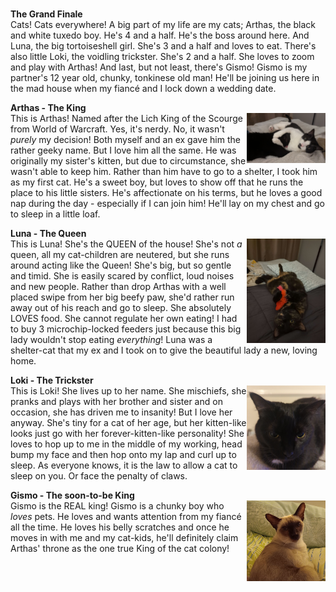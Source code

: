 <p>
<br />
<strong>The Grand Finale</strong>
<br />
Cats! Cats everywhere! A big part of my life are my cats; Arthas, the black and white tuxedo boy. He's 4 and a half. He's the boss around here. And Luna, the big tortoiseshell girl. She's 3 and a half and loves to eat. There's also little Loki, the voidling trickster. She's 2 and a half. She loves to zoom and play with Arthas! And last, but not least, there's Gismo! Gismo is my partner's 12 year old, chunky, tonkinese old man! He'll be joining us here in the mad house when my fiancé and I lock down a wedding date.
</p>
<p>
<strong>Arthas - The King</strong>
<br />
<img src="/assets/img/arthas_loki_playing.jpg" class="img-fluid z-depth-1 rounded-circle" width="25%" height="auto" alt="Arthas the King!" align="right" loading="eager" onerror="this.onerror=null; $('.responsive-img-srcset').remove();">
This is Arthas! Named after the Lich King of the Scourge from World of Warcraft. Yes, it's nerdy. No, it wasn't <em>purely</em> my decision! Both myself and an ex gave him the rather geeky name. But I love him all the same. He was originally my sister's kitten, but due to circumstance, she wasn't able to keep him. Rather than him have to go to a shelter, I took him as my first cat. He's a sweet boy, but loves to show off that he runs the place to his little sisters. He's affectionate on his terms, but he loves a good nap during the day - especially if I can join him! He'll lay on my chest and go to sleep in a little loaf.
</p>
<p>
<strong>Luna - The Queen</strong>
<br />
<img src="/assets/img/luna_n_toy.jpg" class="img-fluid z-depth-1 rounded-circle" width="25%" height="auto" alt="Luna the Queen!" align="right" loading="eager" onerror="this.onerror=null; $('.responsive-img-srcset').remove();">
This is Luna! She's the QUEEN of the house! She's not <em>a</em> queen, all my cat-children are neutered, but she runs around acting like the Queen! She's big, but so gentle and timid. She is easily scared by conflict, loud noises and new people. Rather than drop Arthas with a well placed swipe from her big beefy paw, she'd rather run away out of his reach and go to sleep. She absolutely LOVES food. She cannot regulate her own eating! I had to buy 3 microchip-locked feeders just because this big lady wouldn't stop eating <em>everything</em>! Luna was a shelter-cat that my ex and I took on to give the beautiful lady a new, loving home.
</p>
<p>
<strong>Loki - The Trickster</strong>
<br />
<img src="/assets/img/loki.jpg" class="img-fluid z-depth-1 rounded-circle" width="25%" height="auto" alt="Loki the Trickster!" align="right" loading="eager" onerror="this.onerror=null; $('.responsive-img-srcset').remove();">
This is Loki! She lives up to her name. She mischiefs, she pranks and plays with her brother and sister and on occasion, she has driven me to insanity! But I love her anyway. She's tiny for a cat of her age, but her kitten-like looks just go with her forever-kitten-like personality! She loves to hop up to me in the middle of my working, head bump my face and then hop onto my lap and curl up to sleep. As everyone knows, it is the law to allow a cat to sleep on you. Or face the penalty of claws.
</p>
<p>
<strong>Gismo - The soon-to-be King</strong>
<br />
<img src="/assets/img/gismo.jpg" class="img-fluid z-depth-1 rounded-circle" width="25%" height="auto" alt="Gismo the REAL King!!" align="right" loading="eager" onerror="this.onerror=null; $('.responsive-img-srcset').remove();">
Gismo is the REAL king! Gismo is a chunky boy who <em>loves</em> pets. He loves and wants attention from my fiancé all the time. He loves his belly scratches and once he moves in with me and my cat-kids, he'll definitely claim Arthas' throne as the one true King of the cat colony!
</p>
